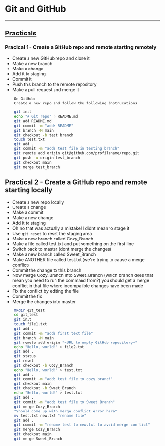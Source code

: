 # Git and GitHub

---

## <ins> Practicals </ins>


### Pracical 1 - Create a GitHub repo and remote starting remotely

- Create a new GitHub repo and clone it
- Make a new branch 
- Make a change
- Add it to staging
- Commit it
- Push this branch to the remote repository
- Make a pull request and merge it

```txt
    On GitHub: 
    Create a new repo and follow the following instrucutions
```

```bash
    git init
    echo "# Git repo" > README.md
    git add README.md
    git commit -m "adds README"
    git branch -M main
    git checkout -b test_branch
    touch test.txt
    git add .
    git commit -m "adds test file in testing branch"
    git remote add origin git@github.com/profilename/repo.git
    git push -u origin test_branch
    git checkout main
    git merge test_branch
```

## Practical 2 - Create a GitHub repo and remote starting locally

- Create a new repo locally
- Create a change
- Make a commit
- Make a new change
- Add it to staging
- Oh no that was actually a mistake! I didnt mean to stage it
- Use `git reset` to reset the staging area
- Make a new branch called Cozy_Branch
- Make a file called test.txt and put something on the first line
- Switch back to master (dont merge the changes)
- Make a new branch called Sweet_Branch
- Make ANOTHER file called test.txt (we're trying to cause a merge conflict)
- Commit the change to this branch
- Now merge Cozy_Branch into Sweet_Branch (which branch does that mean you need to run the command from?)
you should get a merge conflict in that file where incompatible changes have been made
- Fix the conflict by editing the file
- Commit the fix
- Merge the changes into master

```bash
    mkdir git_test
    cd git_test
    git init
    touch file1.txt
    git add .
    git commit -m "adds first text file"
    git branch -M main
    git remote add origin "<URL to empty GitHub repository>"
    echo "Hello, world!" > file2.txt
    git add .
    git status
    git reset
    git checkout -b Cozy_Branch
    echo "Hello, world!" > test.txt
    git add .
    git commit -m "adds test file to cozy branch"
    git checkout main
    git checkout -b Sweet_Branch
    echo "Hello, world!" > test.txt
    git add .
    git commit -m "adds test file to Sweet Branch"
    git merge Cozy_Branch
    "Should come up with merge conflict error here"
    mv test.txt new.txt "rename file"
    git add .
    git commit -m "rename test to new.txt to avoid merge conflict"
    git merge Cozy_Branch
    git checkout main
    git merge Sweet_Branch
```
